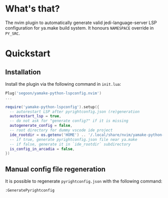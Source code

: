 # What's that?

The nvim plugin to automatically generate valid jedi-language-server LSP configuration for ya.make build system. It honours `NAMESPACE` override in `PY_SRC`.

# Quickstart 

## Installation 

Install the plugin via the following command in `init.lua`:

```lua
Plug('segoon/yamake-python-lspconfig.nvim')
...

require('yamake-python-lspconfig').setup({
  -- autorestart LSP after pyrightconfig.json (re)generation
  autorestart_lsp = true,
  -- do not ask for "generate config?" if it is missing
  autogenerate_config = false,
  -- root directory for dummy vscode ide project
  ide_rootdir = os.getenv('HOME') .. '/.local/share/nvim/yamake-python-lspconfig',
  -- if true, generate pyrightconfig.json file near ya.make
  -- if false, generate it in `ide_rootdir` subdirectory
  is_config_in_arcadia = false,
})
```

## Manual config file regeneration

It is possible to regenerate `pyrightconfig.json` with the following command:

```
:GeneratePyrightconfig
```
